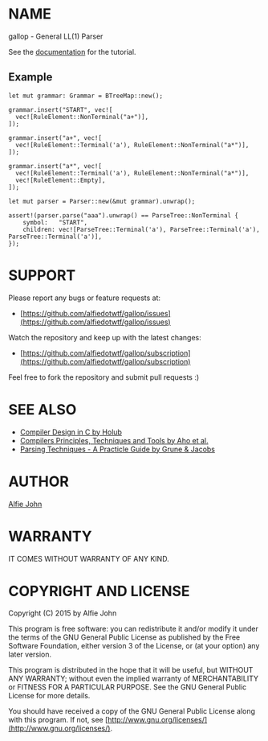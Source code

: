 # NAME

gallop - General LL(1) Parser

See the [documentation](https://docs.rs/gallop/) for the tutorial.

## Example

    let mut grammar: Grammar = BTreeMap::new();

    grammar.insert("START", vec![
      vec![RuleElement::NonTerminal("a+")],
    ]);

    grammar.insert("a+", vec![
      vec![RuleElement::Terminal('a'), RuleElement::NonTerminal("a*")],
    ]);

    grammar.insert("a*", vec![
      vec![RuleElement::Terminal('a'), RuleElement::NonTerminal("a*")],
      vec![RuleElement::Empty],
    ]);

    let mut parser = Parser::new(&mut grammar).unwrap();

    assert!(parser.parse("aaa").unwrap() == ParseTree::NonTerminal {
        symbol:   "START",
        children: vec![ParseTree::Terminal('a'), ParseTree::Terminal('a'), ParseTree::Terminal('a')],
    });

# SUPPORT

Please report any bugs or feature requests at:

* [https://github.com/alfiedotwtf/gallop/issues](https://github.com/alfiedotwtf/gallop/issues)

Watch the repository and keep up with the latest changes:

* [https://github.com/alfiedotwtf/gallop/subscription](https://github.com/alfiedotwtf/gallop/subscription)

Feel free to fork the repository and submit pull requests :)

# SEE ALSO

* [Compiler Design in C by Holub](https://www.amazon.com/Compiler-Design-C-Prentice-Hall-software/dp/0131550454)
* [Compilers Principles, Techniques and Tools by Aho et al.](https://www.amazon.com/Compilers-Principles-Techniques-Tools-2nd/dp/0321486811)
* [Parsing Techniques - A Practicle Guide by Grune & Jacobs](https://www.amazon.com/Parsing-Techniques-Practical-Monographs-Computer/dp/1441919015)

# AUTHOR

[Alfie John](https://www.alfie.wtf)

# WARRANTY

IT COMES WITHOUT WARRANTY OF ANY KIND.

# COPYRIGHT AND LICENSE

Copyright (C) 2015 by Alfie John

This program is free software: you can redistribute it and/or modify it under
the terms of the GNU General Public License as published by the Free Software
Foundation, either version 3 of the License, or (at your option) any later
version.

This program is distributed in the hope that it will be useful, but WITHOUT ANY
WARRANTY; without even the implied warranty of MERCHANTABILITY or FITNESS FOR A
PARTICULAR PURPOSE. See the GNU General Public License for more details.

You should have received a copy of the GNU General Public License along with
this program. If not, see [http://www.gnu.org/licenses/](http://www.gnu.org/licenses/).
